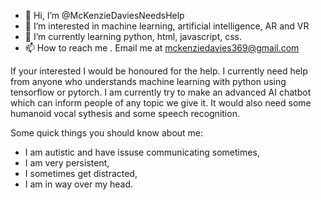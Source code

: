 - 👋 Hi, I’m @McKenzieDaviesNeedsHelp
- 👀 I’m interested in machine learning, artificial intelligence, AR and VR
- 🌱 I’m currently learning python, html, javascript, css.
- 📫 How to reach me . Email me at mckenziedavies369@gmail.com

If your interested I would be honoured for the help. I currently need help from anyone who understands machine learning with python using tensorflow or pytorch. I am currently try to make an advanced AI chatbot which can inform people of any topic we give it. It would also need some humanoid vocal sythesis and some speech recognition. 


Some quick things you should know about me:

- I am autistic and have issuse communicating sometimes,
- I am very persistent,
- I sometimes get distracted,
- I am in way over my head.
